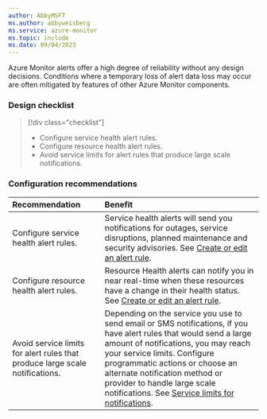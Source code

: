 ```yaml
---
author: AbbyMSFT
ms.author: abbyweisberg
ms.service: azure-monitor
ms.topic: include
ms.date: 09/04/2023
---
```


Azure Monitor alerts offer a high degree of reliability without any design decisions. Conditions where a temporary loss of alert data loss may occur are often mitigated by features of other Azure Monitor components.

### Design checklist

> [!div class="checklist"]
> - Configure service health alert rules.
> - Configure resource health alert rules.
> - Avoid service limits for alert rules that produce large scale notifications.
 
### Configuration recommendations

| Recommendation | Benefit |
|:---|:---|
|Configure service health alert rules.| Service health alerts will send you notifications for outages, service disruptions, planned maintenance and security advisories. See [Create or edit an alert rule](../alerts/alerts-create-new-alert-rule.md).|
|Configure resource health alert rules.|Resource Health alerts can notify you in near real-time when these resources have a change in their health status. See [Create or edit an alert rule](../alerts/alerts-create-new-alert-rule.md).|
|Avoid service limits for alert rules that produce large scale notifications.|Depending on the service you use to send email or SMS notifications, if you have alert rules that would send a large amount of notifications, you may reach your service limits. Configure programmatic actions or choose an alternate notification method or provider to handle large scale notifications. See [Service limits for notifications](../alerts/action-groups.md#service-limits-for-notifications).|
